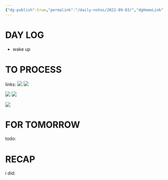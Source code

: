```yaml
---
{"dg-publish":true,"permalink":"/daily-notes/2022-09-03/","dgHomeLink":true,"dgPassFrontmatter":false}
---
```



# DAY LOG
- wake up
# TO PROCESS
links:
![](https://i.imgur.com/WKnm2xH.png)
![](https://i.imgur.com/kOQtVIo.png)

![](https://i.imgur.com/0MdmHC1.png)
![](https://i.imgur.com/ceekjCg.png)

![](https://i.imgur.com/t3gGDbP.png)

# FOR TOMORROW
todo:
# RECAP
i did:


